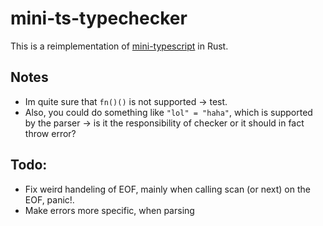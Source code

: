 # mini-ts-typechecker

This is a reimplementation of [mini-typescript](https://github.com/sandersn/mini-typescript) in Rust.

## Notes
- Im quite sure that `fn()()` is not supported -> test.
- Also, you could do something like `"lol" = "haha"`, which is supported by the parser -> is it the responsibility of checker or it should in fact throw error?

## Todo:
- Fix weird handeling of EOF, mainly when calling scan (or next) on the EOF, panic!.
- Make errors more specific, when parsing